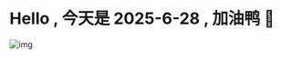 
# Hello , 今天是 2025-6-28 , 加油鸭 🤭

![img](https://v1.jinrishici.com/all.svg?font-size=18&spacing=4)

